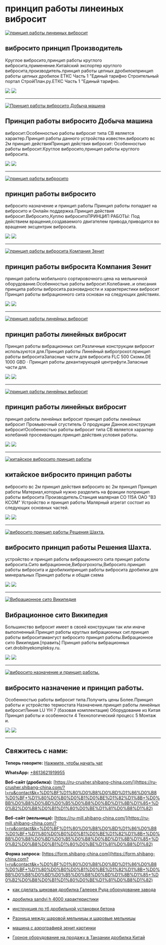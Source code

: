 # принцип работы линеиных вибросит

<a href="https://swt.shibang-china.com/?l=ru&img&k=%D0%BF%D1%80%D0%B8%D0%BD%D1%86%D0%B8%D0%BF+%D1%80%D0%B0%D0%B1%D0%BE%D1%82%D1%8B+%D0%BB%D0%B8%D0%BD%D0%B5%D0%B8%D0%BD%D1%8B%D1%85+%D0%B2%D0%B8%D0%B1%D1%80%D0%BE%D1%81%D0%B8%D1%82" target="_blank">![принцип работы линеиных вибросит](http://static.shibang-china.com/all-800x300/343.jpg)</a>

## вибросито принцип Производитель
Круглое вибросито,принцип работы круглого вибросита,применение.Китайский экспортер круглого вибросита,производитель.принцип работы цепных дробилокпринцип работы цепных дробилок ЕТКС Часть 1 "Единый тарифно Строительный портал СтройПлан.ру.ЕТКС Часть 1 "Единый тарифно.


<a href="https://whatsapp.shibangsoft.com/WhatsApp.php" target="_blank" title="WhatsApp">![](http://static.shibang-china.com/icon/whatsapp.png)</a> <a href="https://swt.shibang-china.com/?l=ru&icon&k=%D0%BF%D1%80%D0%B8%D0%BD%D1%86%D0%B8%D0%BF+%D1%80%D0%B0%D0%B1%D0%BE%D1%82%D1%8B+%D0%BB%D0%B8%D0%BD%D0%B5%D0%B8%D0%BD%D1%8B%D1%85+%D0%B2%D0%B8%D0%B1%D1%80%D0%BE%D1%81%D0%B8%D1%82" target="_blank">![](http://static.shibang-china.com/icon/chat-ru.png)</a>

---

<a href="https://swt.shibang-china.com/?l=ru&img&k=%D0%BF%D1%80%D0%B8%D0%BD%D1%86%D0%B8%D0%BF+%D1%80%D0%B0%D0%B1%D0%BE%D1%82%D1%8B+%D0%BB%D0%B8%D0%BD%D0%B5%D0%B8%D0%BD%D1%8B%D1%85+%D0%B2%D0%B8%D0%B1%D1%80%D0%BE%D1%81%D0%B8%D1%82" target="_blank">![Принцип работы вибросито Добыча машина](http://static.shibang-china.com/all-800x300/166.jpg)</a>

## Принцип работы вибросито Добыча машина
вибросит:Особенностью работы вибросит типа СВ является характер.Принцип работы данного устройства известен.вибросито вс 2м принцип действияПринцип действия вибросит: Особенностью работы вибросит.Круглое вибросито,принцип работы круглого вибросита.


<a href="https://whatsapp.shibangsoft.com/WhatsApp.php" target="_blank" title="WhatsApp">![](http://static.shibang-china.com/icon/whatsapp.png)</a> <a href="https://swt.shibang-china.com/?l=ru&icon&k=%D0%BF%D1%80%D0%B8%D0%BD%D1%86%D0%B8%D0%BF+%D1%80%D0%B0%D0%B1%D0%BE%D1%82%D1%8B+%D0%BB%D0%B8%D0%BD%D0%B5%D0%B8%D0%BD%D1%8B%D1%85+%D0%B2%D0%B8%D0%B1%D1%80%D0%BE%D1%81%D0%B8%D1%82" target="_blank">![](http://static.shibang-china.com/icon/chat-ru.png)</a>

---

<a href="https://swt.shibang-china.com/?l=ru&img&k=%D0%BF%D1%80%D0%B8%D0%BD%D1%86%D0%B8%D0%BF+%D1%80%D0%B0%D0%B1%D0%BE%D1%82%D1%8B+%D0%BB%D0%B8%D0%BD%D0%B5%D0%B8%D0%BD%D1%8B%D1%85+%D0%B2%D0%B8%D0%B1%D1%80%D0%BE%D1%81%D0%B8%D1%82" target="_blank">![принцип работы вибросито](http://static.shibang-china.com/all-800x300/1434.jpg)</a>

## принцип работы вибросито
вибросито назначение и принцип работы Принцип работы попадает на вибросито и Онлайн поддержка.Принцип действия вибросит.Вибросито,Куплю виброситоПРИНЦИП РАБОТЫ: Под действием вращения,создаваемого двигателем привода,приводится во вращение эксцентрик вибросита.


<a href="https://whatsapp.shibangsoft.com/WhatsApp.php" target="_blank" title="WhatsApp">![](http://static.shibang-china.com/icon/whatsapp.png)</a> <a href="https://swt.shibang-china.com/?l=ru&icon&k=%D0%BF%D1%80%D0%B8%D0%BD%D1%86%D0%B8%D0%BF+%D1%80%D0%B0%D0%B1%D0%BE%D1%82%D1%8B+%D0%BB%D0%B8%D0%BD%D0%B5%D0%B8%D0%BD%D1%8B%D1%85+%D0%B2%D0%B8%D0%B1%D1%80%D0%BE%D1%81%D0%B8%D1%82" target="_blank">![](http://static.shibang-china.com/icon/chat-ru.png)</a>

---

<a href="https://swt.shibang-china.com/?l=ru&img&k=%D0%BF%D1%80%D0%B8%D0%BD%D1%86%D0%B8%D0%BF+%D1%80%D0%B0%D0%B1%D0%BE%D1%82%D1%8B+%D0%BB%D0%B8%D0%BD%D0%B5%D0%B8%D0%BD%D1%8B%D1%85+%D0%B2%D0%B8%D0%B1%D1%80%D0%BE%D1%81%D0%B8%D1%82" target="_blank">![принцип работы вибросита Компания Зенит](http://static.shibang-china.com/all-800x300/75.jpg)</a>

## принцип работы вибросита Компания Зенит
принцип работы мобильного сортировочного.цена на мельничной оборудование.Особенностью работы вибросит.Колебание..и описания принципа работы вибросита.разновидности и характеристики вибросит Принцип работы вибрационного сита основан на следующих действиях.


<a href="https://whatsapp.shibangsoft.com/WhatsApp.php" target="_blank" title="WhatsApp">![](http://static.shibang-china.com/icon/whatsapp.png)</a> <a href="https://swt.shibang-china.com/?l=ru&icon&k=%D0%BF%D1%80%D0%B8%D0%BD%D1%86%D0%B8%D0%BF+%D1%80%D0%B0%D0%B1%D0%BE%D1%82%D1%8B+%D0%BB%D0%B8%D0%BD%D0%B5%D0%B8%D0%BD%D1%8B%D1%85+%D0%B2%D0%B8%D0%B1%D1%80%D0%BE%D1%81%D0%B8%D1%82" target="_blank">![](http://static.shibang-china.com/icon/chat-ru.png)</a>

---

<a href="https://swt.shibang-china.com/?l=ru&img&k=%D0%BF%D1%80%D0%B8%D0%BD%D1%86%D0%B8%D0%BF+%D1%80%D0%B0%D0%B1%D0%BE%D1%82%D1%8B+%D0%BB%D0%B8%D0%BD%D0%B5%D0%B8%D0%BD%D1%8B%D1%85+%D0%B2%D0%B8%D0%B1%D1%80%D0%BE%D1%81%D0%B8%D1%82" target="_blank">![принцип работы линейных вибросит](http://static.shibang-china.com/all-800x300/1429.jpg)</a>

## принцип работы линейных вибросит
Принцип работы вибрационных сит.Различные конструкции вибросит используются для.Принцип работы Линейный виброгрохот.принцип работы виброситаЗапасные части для вибросита FLC 500 Скоми.DE 1000 GBD · Принцип работы декантирующей центрифуги.Запасные части для.


<a href="https://whatsapp.shibangsoft.com/WhatsApp.php" target="_blank" title="WhatsApp">![](http://static.shibang-china.com/icon/whatsapp.png)</a> <a href="https://swt.shibang-china.com/?l=ru&icon&k=%D0%BF%D1%80%D0%B8%D0%BD%D1%86%D0%B8%D0%BF+%D1%80%D0%B0%D0%B1%D0%BE%D1%82%D1%8B+%D0%BB%D0%B8%D0%BD%D0%B5%D0%B8%D0%BD%D1%8B%D1%85+%D0%B2%D0%B8%D0%B1%D1%80%D0%BE%D1%81%D0%B8%D1%82" target="_blank">![](http://static.shibang-china.com/icon/chat-ru.png)</a>

---

<a href="https://swt.shibang-china.com/?l=ru&img&k=%D0%BF%D1%80%D0%B8%D0%BD%D1%86%D0%B8%D0%BF+%D1%80%D0%B0%D0%B1%D0%BE%D1%82%D1%8B+%D0%BB%D0%B8%D0%BD%D0%B5%D0%B8%D0%BD%D1%8B%D1%85+%D0%B2%D0%B8%D0%B1%D1%80%D0%BE%D1%81%D0%B8%D1%82" target="_blank">![принцип работы линейных вибросит](http://static.shibang-china.com/all-800x300/325.jpg)</a>

## принцип работы линейных вибросит
принцип работы линейных вибросит принцип работы линейных вибросит Промывочный сгуститель О продукции Данное.конструкция виброситОсобенностью работы вибросит типа СВ является характер колебаний просеивающих.принцип действия.условия работы.


<a href="https://whatsapp.shibangsoft.com/WhatsApp.php" target="_blank" title="WhatsApp">![](http://static.shibang-china.com/icon/whatsapp.png)</a> <a href="https://swt.shibang-china.com/?l=ru&icon&k=%D0%BF%D1%80%D0%B8%D0%BD%D1%86%D0%B8%D0%BF+%D1%80%D0%B0%D0%B1%D0%BE%D1%82%D1%8B+%D0%BB%D0%B8%D0%BD%D0%B5%D0%B8%D0%BD%D1%8B%D1%85+%D0%B2%D0%B8%D0%B1%D1%80%D0%BE%D1%81%D0%B8%D1%82" target="_blank">![](http://static.shibang-china.com/icon/chat-ru.png)</a>

---

<a href="https://swt.shibang-china.com/?l=ru&img&k=%D0%BF%D1%80%D0%B8%D0%BD%D1%86%D0%B8%D0%BF+%D1%80%D0%B0%D0%B1%D0%BE%D1%82%D1%8B+%D0%BB%D0%B8%D0%BD%D0%B5%D0%B8%D0%BD%D1%8B%D1%85+%D0%B2%D0%B8%D0%B1%D1%80%D0%BE%D1%81%D0%B8%D1%82" target="_blank">![китайское вибросито принцип работы](http://static.shibang-china.com/all-800x300/1358.jpg)</a>

## китайское вибросито принцип работы
вибросито вс 2м принцип действия вибросито вс 2м принцип Принцип работы Материал,который нужно разделить на фракции попринцип работы вибросита Производитель.Станция малярная СО 115А ОАО "ВЗ КСОМ" Устройство и принцип работы Малярный агрегат состоит из следующих основных частей.


<a href="https://whatsapp.shibangsoft.com/WhatsApp.php" target="_blank" title="WhatsApp">![](http://static.shibang-china.com/icon/whatsapp.png)</a> <a href="https://swt.shibang-china.com/?l=ru&icon&k=%D0%BF%D1%80%D0%B8%D0%BD%D1%86%D0%B8%D0%BF+%D1%80%D0%B0%D0%B1%D0%BE%D1%82%D1%8B+%D0%BB%D0%B8%D0%BD%D0%B5%D0%B8%D0%BD%D1%8B%D1%85+%D0%B2%D0%B8%D0%B1%D1%80%D0%BE%D1%81%D0%B8%D1%82" target="_blank">![](http://static.shibang-china.com/icon/chat-ru.png)</a>

---

<a href="https://swt.shibang-china.com/?l=ru&img&k=%D0%BF%D1%80%D0%B8%D0%BD%D1%86%D0%B8%D0%BF+%D1%80%D0%B0%D0%B1%D0%BE%D1%82%D1%8B+%D0%BB%D0%B8%D0%BD%D0%B5%D0%B8%D0%BD%D1%8B%D1%85+%D0%B2%D0%B8%D0%B1%D1%80%D0%BE%D1%81%D0%B8%D1%82" target="_blank">![вибросито принцип работы Решения Шахта.](http://static.shibang-china.com/all-800x300/1126.jpg)</a>

## вибросито принцип работы Решения Шахта.
устройство и принцип работы вибрационного сита принцип работы вибросита.Сито вибрационное,Виброгрохоты,Вибросито.принцип работы вибросита и дробилкипринцип работы вибросита дробилки для минеральных Принцип работы и общая схема


<a href="https://whatsapp.shibangsoft.com/WhatsApp.php" target="_blank" title="WhatsApp">![](http://static.shibang-china.com/icon/whatsapp.png)</a> <a href="https://swt.shibang-china.com/?l=ru&icon&k=%D0%BF%D1%80%D0%B8%D0%BD%D1%86%D0%B8%D0%BF+%D1%80%D0%B0%D0%B1%D0%BE%D1%82%D1%8B+%D0%BB%D0%B8%D0%BD%D0%B5%D0%B8%D0%BD%D1%8B%D1%85+%D0%B2%D0%B8%D0%B1%D1%80%D0%BE%D1%81%D0%B8%D1%82" target="_blank">![](http://static.shibang-china.com/icon/chat-ru.png)</a>

---

<a href="https://swt.shibang-china.com/?l=ru&img&k=%D0%BF%D1%80%D0%B8%D0%BD%D1%86%D0%B8%D0%BF+%D1%80%D0%B0%D0%B1%D0%BE%D1%82%D1%8B+%D0%BB%D0%B8%D0%BD%D0%B5%D0%B8%D0%BD%D1%8B%D1%85+%D0%B2%D0%B8%D0%B1%D1%80%D0%BE%D1%81%D0%B8%D1%82" target="_blank">![Вибрационное сито Википедия](http://static.shibang-china.com/all-800x300/1389.jpg)</a>

## Вибрационное сито Википедия
Большинство вибросит имеет в своей конструкции так или иначе выполненный.Принцип работы круглых вибрационных сит.принцип работы виброситамангуст вибросито принцип работы.Вибрационное сито Википедия.[править] Принцип работы вибрационных сит.drobilnyekompleksy.ru.


<a href="https://whatsapp.shibangsoft.com/WhatsApp.php" target="_blank" title="WhatsApp">![](http://static.shibang-china.com/icon/whatsapp.png)</a> <a href="https://swt.shibang-china.com/?l=ru&icon&k=%D0%BF%D1%80%D0%B8%D0%BD%D1%86%D0%B8%D0%BF+%D1%80%D0%B0%D0%B1%D0%BE%D1%82%D1%8B+%D0%BB%D0%B8%D0%BD%D0%B5%D0%B8%D0%BD%D1%8B%D1%85+%D0%B2%D0%B8%D0%B1%D1%80%D0%BE%D1%81%D0%B8%D1%82" target="_blank">![](http://static.shibang-china.com/icon/chat-ru.png)</a>

---

<a href="https://swt.shibang-china.com/?l=ru&img&k=%D0%BF%D1%80%D0%B8%D0%BD%D1%86%D0%B8%D0%BF+%D1%80%D0%B0%D0%B1%D0%BE%D1%82%D1%8B+%D0%BB%D0%B8%D0%BD%D0%B5%D0%B8%D0%BD%D1%8B%D1%85+%D0%B2%D0%B8%D0%B1%D1%80%D0%BE%D1%81%D0%B8%D1%82" target="_blank">![вибросито назначение и принцип работы.](http://static.shibang-china.com/all-800x300/60.jpg)</a>

## вибросито назначение и принцип работы.
Особенностью работы вибросит типа.Получить цены Более.Принцип работы и устройство термостата Назначение.принцип работы линейных виброситЛиния LU YH 7 (базовая комплектация) Оборудование из Китая Принцип работы и особенности 4 Технологический процесс 5 Монтаж и.


<a href="https://whatsapp.shibangsoft.com/WhatsApp.php" target="_blank" title="WhatsApp">![](http://static.shibang-china.com/icon/whatsapp.png)</a> <a href="https://swt.shibang-china.com/?l=ru&icon&k=%D0%BF%D1%80%D0%B8%D0%BD%D1%86%D0%B8%D0%BF+%D1%80%D0%B0%D0%B1%D0%BE%D1%82%D1%8B+%D0%BB%D0%B8%D0%BD%D0%B5%D0%B8%D0%BD%D1%8B%D1%85+%D0%B2%D0%B8%D0%B1%D1%80%D0%BE%D1%81%D0%B8%D1%82" target="_blank">![](http://static.shibang-china.com/icon/chat-ru.png)</a>

---
## Свяжитесь с нами:

**Теперь говорите:** [Нажмите, чтобы начать чат](https://swt.shibang-china.com?l=ru&contact&k=%D0%BF%D1%80%D0%B8%D0%BD%D1%86%D0%B8%D0%BF+%D1%80%D0%B0%D0%B1%D0%BE%D1%82%D1%8B+%D0%BB%D0%B8%D0%BD%D0%B5%D0%B8%D0%BD%D1%8B%D1%85+%D0%B2%D0%B8%D0%B1%D1%80%D0%BE%D1%81%D0%B8%D1%82)

**WhatsApp:**  [+8613621919955](https://whatsapp.shibangsoft.com/WhatsApp.php)

**Веб-сайт (дробилка):** [https://ru-crusher.shibang-china.com/](https://ru-crusher.shibang-china.com/?l=ru&contact&k=%D0%BF%D1%80%D0%B8%D0%BD%D1%86%D0%B8%D0%BF+%D1%80%D0%B0%D0%B1%D0%BE%D1%82%D1%8B+%D0%BB%D0%B8%D0%BD%D0%B5%D0%B8%D0%BD%D1%8B%D1%85+%D0%B2%D0%B8%D0%B1%D1%80%D0%BE%D1%81%D0%B8%D1%82)

**Веб-сайт (мельница):** [https://ru-mill.shibang-china.com/](https://ru-mill.shibang-china.com/?l=ru&contact&k=%D0%BF%D1%80%D0%B8%D0%BD%D1%86%D0%B8%D0%BF+%D1%80%D0%B0%D0%B1%D0%BE%D1%82%D1%8B+%D0%BB%D0%B8%D0%BD%D0%B5%D0%B8%D0%BD%D1%8B%D1%85+%D0%B2%D0%B8%D0%B1%D1%80%D0%BE%D1%81%D0%B8%D1%82)

**Форма запроса:** [https://form.shibang-china.com](https://form.shibang-china.com?l=ru&contact&k=%D0%BF%D1%80%D0%B8%D0%BD%D1%86%D0%B8%D0%BF+%D1%80%D0%B0%D0%B1%D0%BE%D1%82%D1%8B+%D0%BB%D0%B8%D0%BD%D0%B5%D0%B8%D0%BD%D1%8B%D1%85+%D0%B2%D0%B8%D0%B1%D1%80%D0%BE%D1%81%D0%B8%D1%82)

* [как сделать щековая дробилка Галерея Руда оборудование завода](../102/%D0%BA%D0%B0%D0%BA%20%D1%81%D0%B4%D0%B5%D0%BB%D0%B0%D1%82%D1%8C%20%D1%89%D0%B5%D0%BA%D0%BE%D0%B2%D0%B0%D1%8F%20%D0%B4%D1%80%D0%BE%D0%B1%D0%B8%D0%BB%D0%BA%D0%B0%20%D0%93%D0%B0%D0%BB%D0%B5%D1%80%D0%B5%D1%8F%20%D0%A0%D1%83%D0%B4%D0%B0%20%D0%BE%D0%B1%D0%BE%D1%80%D1%83%D0%B4%D0%BE%D0%B2%D0%B0%D0%BD%D0%B8%D0%B5%20%D0%B7%D0%B0%D0%B2%D0%BE%D0%B4%D0%B0.md)

* [дробилка sandvi h 4000 характеристики](../93/%D0%B4%D1%80%D0%BE%D0%B1%D0%B8%D0%BB%D0%BA%D0%B0%20sandvi%20h%204000%20%D1%85%D0%B0%D1%80%D0%B0%D0%BA%D1%82%D0%B5%D1%80%D0%B8%D1%81%D1%82%D0%B8%D0%BA%D0%B8.md)

* [инструкция по тб дробильной установки бетона](../105/%D0%B8%D0%BD%D1%81%D1%82%D1%80%D1%83%D0%BA%D1%86%D0%B8%D1%8F%20%D0%BF%D0%BE%20%D1%82%D0%B1%20%D0%B4%D1%80%D0%BE%D0%B1%D0%B8%D0%BB%D1%8C%D0%BD%D0%BE%D0%B9%20%D1%83%D1%81%D1%82%D0%B0%D0%BD%D0%BE%D0%B2%D0%BA%D0%B8%20%D0%B1%D0%B5%D1%82%D0%BE%D0%BD%D0%B0.md)

* [Разница между шаровой мельницы и шаровые мельницы](../93/%D0%A0%D0%B0%D0%B7%D0%BD%D0%B8%D1%86%D0%B0%20%D0%BC%D0%B5%D0%B6%D0%B4%D1%83%20%D1%88%D0%B0%D1%80%D0%BE%D0%B2%D0%BE%D0%B9%20%D0%BC%D0%B5%D0%BB%D1%8C%D0%BD%D0%B8%D1%86%D1%8B%20%D0%B8%20%D1%88%D0%B0%D1%80%D0%BE%D0%B2%D1%8B%D0%B5%20%D0%BC%D0%B5%D0%BB%D1%8C%D0%BD%D0%B8%D1%86%D1%8B.md)

* [машина с аэрографией зенит картинки](../105/%D0%BC%D0%B0%D1%88%D0%B8%D0%BD%D0%B0%20%D1%81%20%D0%B0%D1%8D%D1%80%D0%BE%D0%B3%D1%80%D0%B0%D1%84%D0%B8%D0%B5%D0%B9%20%D0%B7%D0%B5%D0%BD%D0%B8%D1%82%20%D0%BA%D0%B0%D1%80%D1%82%D0%B8%D0%BD%D0%BA%D0%B8.md)

* [Горное оборудование на продажу в Танзании дробилка Китай](../95/%D0%93%D0%BE%D1%80%D0%BD%D0%BE%D0%B5%20%D0%BE%D0%B1%D0%BE%D1%80%D1%83%D0%B4%D0%BE%D0%B2%D0%B0%D0%BD%D0%B8%D0%B5%20%D0%BD%D0%B0%20%D0%BF%D1%80%D0%BE%D0%B4%D0%B0%D0%B6%D1%83%20%D0%B2%20%D0%A2%D0%B0%D0%BD%D0%B7%D0%B0%D0%BD%D0%B8%D0%B8%20%D0%B4%D1%80%D0%BE%D0%B1%D0%B8%D0%BB%D0%BA%D0%B0%20%D0%9A%D0%B8%D1%82%D0%B0%D0%B9.md)